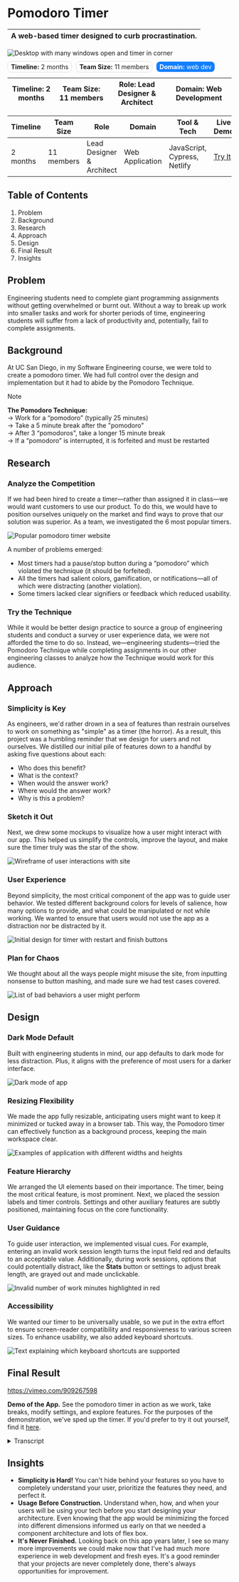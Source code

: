 # Pomodoro Timer
| A web-based timer designed to curb procrastination. |
| -------- |

![Desktop with many windows open and timer in corner](public/pomodoro/pomodoro-preview.png)

<span style="border:1px solid #ddd; border-radius:8px; background-color:white; padding: 3px 7px; margin-right: 5px;"><b>Timeline:</b> 2 months</span>
<span style="border:1px solid #ddd; border-radius:8px; background-color:white; padding: 3px 7px; margin-right: 5px;"><b>Team Size:</b> 11 members</span>
<span style="color:white; border-radius:8px; background-color:#127fff; padding: 3px 7px; margin-right: 5px;"><b>Domain:</b> web dev</span>

| **Timeline:** 2 months | **Team Size:** 11 members | **Role:** Lead Designer & Architect | **Domain:** Web Development |
| -------- | -------- | -------- | -------- |

| Timeline | Team Size | Role | Domain | Tool & Tech | Live Demo |
| -------- | --------- | ---- | ------ | ----------- | ------ |
| 2 months | 11 members | Lead Designer & Architect | Web Application | JavaScript, Cypress, Netlify | [Try It](https://cse110team33.netlify.app/) |

## Table of Contents
1. Problem
2. Background
3. Research
4. Approach
5. Design
6. Final Result
7. Insights

## Problem
Engineering students need to complete giant programming assignments without getting overwhelmed or burnt out. Without a way to break up work into smaller tasks and work for shorter periods of time, engineering students will suffer from a lack of productivity and, potentially, fail to complete assignments.

## Background
At UC San Diego, in my Software Engineering course, we were told to create a pomodoro timer. We had full control over the design and implementation but it had to abide by the Pomodoro Technique. 

> [!NOTE] 
> **The Pomodoro Technique:** <br/>
> → Work for a “pomodoro” (typically 25 minutes) <br/>
> → Take a 5 minute break after the "pomodoro" <br/>
> → After 3 “pomodoros", take a longer 15 minute break <br/>
> → If a “pomodoro” is interrupted, it is forfeited and must be restarted

## Research
### Analyze the Competition
If we had been hired to create a timer—rather than assigned it in class—we would want customers to use our product. To do this, we would have to position ourselves uniquely on the market and find ways to prove that our solution was superior. As a team, we investigated the 6 most popular timers.

![Popular pomodoro timer website](/public/pomodoro/pomofocus.png)

A number of problems emerged:
- Most timers had a pause/stop button during a “pomodoro” which violated the technique (it should be forfeited).
- All the timers had salient colors, gamification, or notifications—all of which were distracting (another violation).
- Some timers lacked clear signifiers or feedback which reduced usability.

### Try the Technique
While it would be better design practice to source a group of engineering students and conduct a survey or user experience data, we were not afforded the time to do so. Instead, we—engineering students—tried the Pomodoro Technique while completing assignments in our other engineering classes to analyze how the Technique would work for this audience.

## Approach
### Simplicity is Key
As engineers, we'd rather drown in a sea of features than restrain ourselves to work on something as "simple" as a timer (the horror). As a result, this project was a humbling reminder that we design for users and not ourselves. We distilled our initial pile of features down to a handful by asking five questions about each:

- Who does this benefit?
- What is the context?
- When would the answer work?
- Where would the answer work?
- Why is this a problem?

### Sketch it Out
Next, we drew some mockups to visualize how a user might interact with our app. This helped us simplify the controls, improve the layout, and make sure the timer truly was the star of the show.

![Wireframe of user interactions with site](/public/pomodoro/wireframe_1.png)

### User Experience
Beyond simplicity, the most critical component of the app was to guide user behavior. We tested different background colors for levels of salience, how many options to provide, and what could be manipulated or not while working. We wanted to ensure that users would not use the app as a distraction nor be distracted by it.

![Initial design for timer with restart and finish buttons](/public/pomodoro/roadmap_features.png)

### Plan for Chaos
We thought about all the ways people might misuse the site, from inputting nonsense to button mashing, and made sure we had test cases covered.

![List of bad behaviors a user might perform](/public/pomodoro/badbehavior.png)

## Design
### Dark Mode Default
Built with engineering students in mind, our app defaults to dark mode for less distraction. Plus, it aligns with the preference of most users for a darker interface.

![Dark mode of app](/public/pomodoro/darkmode.png)

### Resizing Flexibility
We made the app fully resizable, anticipating users might want to keep it minimized or tucked away in a browser tab. This way, the Pomodoro timer can effectively function as a background process, keeping the main workspace clear.

![Examples of application with different widths and heights](/public/pomodoro/resized.png)

### Feature Hierarchy
We arranged the UI elements based on their importance. The timer, being the most critical feature, is most prominent. Next, we placed the session labels and timer controls. Settings and other auxiliary features are subtly positioned, maintaining focus on the core functionality.

### User Guidance
To guide user interaction, we implemented visual cues. For example, entering an invalid work session length turns the input field red and defaults to an acceptable value. Additionally, during work sessions, options that could potentially distract, like the **Stats** button or settings to adjust break length, are grayed out and made unclickable.

![Invalid number of work minutes highlighted in red](/public/pomodoro/invalidinput.png)

### Accessibility
We wanted our timer to be universally usable, so we put in the extra effort to ensure screen-reader compatibility and responsiveness to various screen sizes. To enhance usability, we also added keyboard shortcuts.

![Text explaining which keyboard shortcuts are supported](/public/pomodoro/keyshortcuts.png)

## Final Result
https://vimeo.com/909267598

**Demo of the App.** See the pomodoro timer in action as we work, take breaks, modify settings, and explore features. For the purposes of the demonstration, we've sped up the timer. If you'd prefer to try it out yourself, find it [here](https://cse110team33.netlify.app/).

<details> 
<summary> Transcript</summary>
When we first open the app, we see a dark screen with 6 features. From left to right, we have a button for settings, a label indicating a work session, a timer with 25 minutes, a button to start the timer, a button for information, and a button for statistics.

When we click **Start**, the timer immediately starts to tick down from 25 minutes. The button that previously said **Start** has now changed to **Restart**. Note that we did speed up this timer for the demo.

At 23 minutes or so, we click **Restart** to stop the timer and set it back to 25 minutes. This is considered an interruption and we have forfeited this pomodoro.

We then open up settings, navigate to the time section and adjust the length of a work session from 25 to 2. The timer now shows 2 minutes.

We click **Start** and the timer begins to tick down from 2 minutes. While the timer is running, we click the settings button to open the sidebar and see that all options, except volume, are greyed out and cannot be clicked. No distractions are allowed.

When the timer runs out, the label for work turns to short break and we have five minutes on the timer. There are 4 squares below this label that previously were greyed out. One of these squares is now a bright green indicating one successful pomo--or work session.

We open settings again, this time to adjust the length of a short break to 1 minute. Note that settings does not allow you to input less than 1 minute or more than 60 minutes because it would go against the pomodoro technique.

We click Start and let the short break timer run down. Once complete, we click statistics to open up a display of four blocks. From left to right, the first block represents work sessions, then short breaks, then long breaks, and, finally, interruptions. Here, we see 1 square block indicating a work session, 1 square block for a short break, and 1 red square for an interruption.

We open up setting again and navigate to the display section. Here, we click the toggle button to turn off dark mode. Now, the screen is white and the timer numbers are black. We start the timer to complete our second pomo--or work session.

When the timer runs out, we have successfully finished that pomo and we should go into our second short break. We now have 2 green squares on the screen representing our work sessions.

We open settings again and navigate to the display section. This time we click the toggle for calm mode, turning it on. Instead of showing minutes and seconds on the timer, the calm mode shows only minutes. This is supposed to reduce further distractions by displaying fewer changes.

With '2m' representing 2 minutes on the timer, we click **Start** and and complete our second break. The video ends after this.
</details>

## Insights
- **Simplicity is Hard!** You can't hide behind your features so you have to completely understand your user, prioritize the features they need, and perfect it.
- **Usage Before Construction.** Understand when, how, and when your users will be using your tech before you start designing your architecture. Even knowing that the app would be minimizing the forced into different dimensions informed us early on that we needed a component architecture and lots of flex box.
- **It's Never Finished.** Looking back on this app years later, I see so many more improvements we could make now that I've had much more experience in web development and fresh eyes. It's a good reminder that your projects are never completely done, there's always opportunities for improvement.